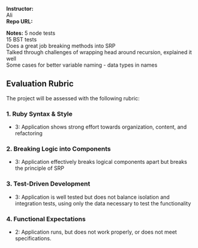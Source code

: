 **Instructor:**   
Ali  
**Repo URL:**   

**Notes:**
5 node tests  
15 BST tests  
Does a great job breaking methods into SRP   
Talked through challenges of wrapping head around recursion, explained it well  
Some cases for better variable naming - data types in names  

## Evaluation Rubric

The project will be assessed with the following rubric:

### 1. Ruby Syntax & Style

* 3: Application shows strong effort towards organization, content, and refactoring

### 2. Breaking Logic into Components

* 3: Application effectively breaks logical components apart but breaks the principle of SRP

### 3. Test-Driven Development

* 3: Application is well tested but does not balance isolation and integration tests, using only the data necessary to test the functionality

### 4. Functional Expectations

* 2: Application runs, but does not work properly, or does not meet specifications.
